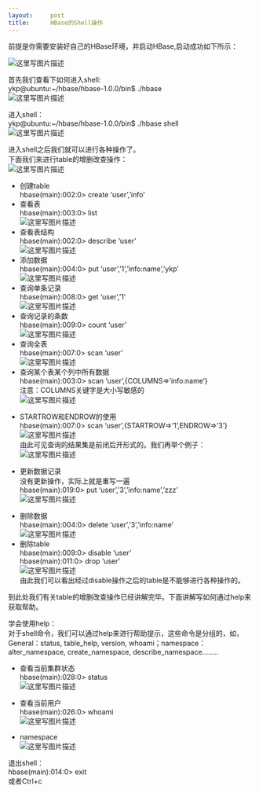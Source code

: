 ```yaml
---
layout:     post
title:      HBase的Shell操作
---
```

<div id="article_content" class="article_content clearfix csdn-tracking-statistics" data-pid="blog" data-mod="popu_307" data-dsm="post">
								            <div id="content_views" class="markdown_views prism-atom-one-dark">
							<!-- flowchart 箭头图标 勿删 -->
							<svg xmlns="http://www.w3.org/2000/svg" style="display: none;"><path stroke-linecap="round" d="M5,0 0,2.5 5,5z" id="raphael-marker-block" style="-webkit-tap-highlight-color: rgba(0, 0, 0, 0);"></path></svg>
							<p>前提是你需要安装好自己的HBase环境，并启动HBase,启动成功如下所示：</p>

<p><img src="https://img-blog.csdn.net/20151202114048011" alt="这里写图片描述" title=""></p>

<p>首先我们查看下如何进入shell: <br>
ykp@ubuntu:~/hbase/hbase-1.0.0/bin$ ./hbase <br>
<img src="https://img-blog.csdn.net/20151202114536402" alt="这里写图片描述" title=""></p>

<p>进入shell： <br>
ykp@ubuntu:~/hbase/hbase-1.0.0/bin$ ./hbase shell <br>
<img src="https://img-blog.csdn.net/20151202114759154" alt="这里写图片描述" title=""></p>

<p>进入shell之后我们就可以进行各种操作了。 <br>
下面我们来进行table的增删改查操作： <br>
<img src="https://img-blog.csdn.net/20151202115008661" alt="这里写图片描述" title=""></p>

<ul>
<li>创建table <br>
hbase(main):002:0&gt; create ‘user’,’info’</li>
<li>查看表 <br>
hbase(main):003:0&gt; list <br>
<img src="https://img-blog.csdn.net/20151202115321864" alt="这里写图片描述" title=""></li>
<li>查看表结构 <br>
hbase(main):002:0&gt; describe ‘user’ <br>
<img src="https://img-blog.csdn.net/20151202115411576" alt="这里写图片描述" title=""> </li>
<li>添加数据 <br>
hbase(main):004:0&gt; put ‘user’,’1’,’info:name’,’ykp’ <br>
<img src="https://img-blog.csdn.net/20151202115538760" alt="这里写图片描述" title=""></li>
<li>查询单条记录 <br>
hbase(main):008:0&gt; get ‘user’,’1’ <br>
<img src="https://img-blog.csdn.net/20151202115656649" alt="这里写图片描述" title=""></li>
<li>查询记录的条数 <br>
hbase(main):009:0&gt; count ‘user’ <br>
<img src="https://img-blog.csdn.net/20151202115741703" alt="这里写图片描述" title=""></li>
<li>查询全表 <br>
hbase(main):007:0&gt; scan ‘user’ <br>
<img src="https://img-blog.csdn.net/20151202124133669" alt="这里写图片描述" title=""></li>
<li>查询某个表某个列中所有数据 <br>
hbase(main):003:0&gt; scan ‘user’,{COLUMNS=&gt;’info:name’} <br>
注意：COLUMNS关键字是大小写敏感的 <br>
<img src="https://img-blog.csdn.net/20151202124243461" alt="这里写图片描述" title=""></li>
<li><p>STARTROW和ENDROW的使用 <br>
hbase(main):007:0&gt; scan ‘user’,{STARTROW=&gt;’1’,ENDROW=&gt;’3’} <br>
<img src="https://img-blog.csdn.net/20151202124437478" alt="这里写图片描述" title=""> <br>
由此可见查询的结果集是前闭后开形式的。我们再举个例子： <br>
<img src="https://img-blog.csdn.net/20151202124447687" alt="这里写图片描述" title=""></p></li>
<li><p>更新数据记录 <br>
没有更新操作，实际上就是重写一遍 <br>
hbase(main):019:0&gt; put ‘user’,’3’,’info:name’,’zzz’ <br>
<img src="https://img-blog.csdn.net/20151202124600561" alt="这里写图片描述" title=""></p></li>
<li>删除数据 <br>
hbase(main):004:0&gt; delete ‘user’,’3’,’info:name’ <br>
<img src="https://img-blog.csdn.net/20151202124719002" alt="这里写图片描述" title=""></li>
<li>删除table <br>
hbase(main):009:0&gt; disable ‘user’ <br>
hbase(main):011:0&gt; drop ‘user’ <br>
<img src="https://img-blog.csdn.net/20151202124813939" alt="这里写图片描述" title=""> <br>
由此我们可以看出经过disable操作之后的table是不能够进行各种操作的。</li>
</ul>

<p>到此处我们有关table的增删改查操作已经讲解完毕。下面讲解写如何通过help来获取帮助。</p>

<p>学会使用help： <br>
对于shell命令，我们可以通过help来进行帮助提示，这些命令是分组的，如，General：status, table_help, version, whoami；namespace：alter_namespace, create_namespace, describe_namespace……..</p>

<ul>
<li><p>查看当前集群状态 <br>
hbase(main):028:0&gt; status <br>
<img src="https://img-blog.csdn.net/20151202125132677" alt="这里写图片描述" title=""></p></li>
<li><p>查看当前用户 <br>
hbase(main):026:0&gt; whoami <br>
<img src="https://img-blog.csdn.net/20151202130117012" alt="这里写图片描述" title=""></p></li>
<li>namespace <br>
<img src="https://img-blog.csdn.net/20151202125334181" alt="这里写图片描述" title=""></li>
</ul>

<p>退出shell： <br>
hbase(main):014:0&gt; exit <br>
或者Ctrl+c</p>            </div>
						<link href="https://csdnimg.cn/release/phoenix/mdeditor/markdown_views-9e5741c4b9.css" rel="stylesheet">
                </div>